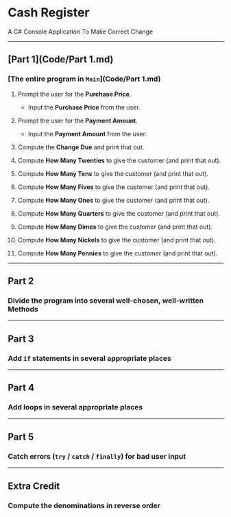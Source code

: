 # Cash Register
A C# Console Application To Make Correct Change

---

[Part 1](Code/Part 1.md)
---

### [The entire program in `Main`](Code/Part 1.md)

1. Prompt the user for the **Purchase Price**.
    - Input the **Purchase Price** from the user.

1. Prompt the user for the **Payment Amount**.
    - Input the **Payment Amount** from the user.

1. Compute the **Change Due** and print that out.
1. Compute **How Many Twenties** to give the customer (and print that out).
1. Compute **How Many Tens** to give the customer (and print that out).
1. Compute **How Many Fives** to give the customer (and print that out).
1. Compute **How Many Ones** to give the customer (and print that out).
1. Compute **How Many Quarters** to give the customer (and print that out).
1. Compute **How Many Dimes** to give the customer (and print that out).
1. Compute **How Many Nickels** to give the customer (and print that out).
1. Compute **How Many Pennies** to give the customer (and print that out).

---

Part 2
---

### Divide the program into several well-chosen, well-written **Methods**

---

Part 3
---

### Add `if` statements in several appropriate places

---

Part 4
---

### Add loops in several appropriate places

---

Part 5
---

### Catch errors (`try` / `catch` / `finally`) for bad user input

---

Extra Credit
---

### Compute the denominations in reverse order
